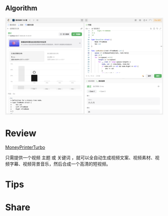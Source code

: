 ## Algorithm

![ianxiao-2024-04-14-lc.png](../../../images/temp/ianxiao-2024-04-14-lc.png)

# Review

[MoneyPrinterTurbo](https://github.com/harry0703/MoneyPrinterTurbo)

只需提供一个视频 主题 或 关键词 ，就可以全自动生成视频文案、视频素材、视频字幕、视频背景音乐，然后合成一个高清的短视频。

# Tips


# Share
